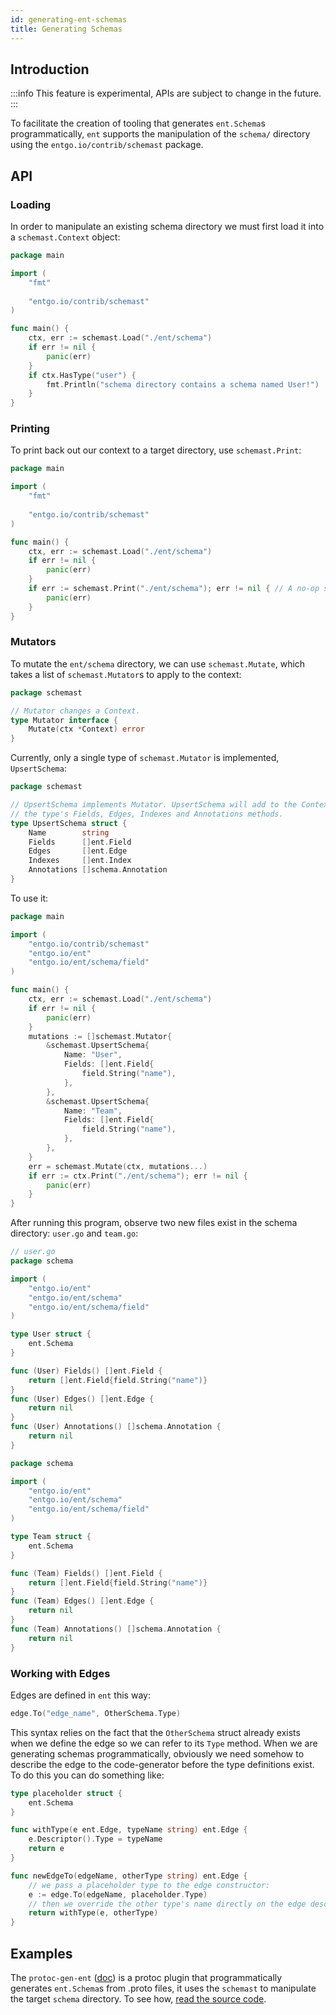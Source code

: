 ```yaml
---
id: generating-ent-schemas
title: Generating Schemas
---
```


## Introduction
:::info
This feature is experimental, APIs are subject to change in the future.
:::

To facilitate the creation of tooling that generates `ent.Schema`s programmatically, `ent` supports the 
manipulation of the `schema/` directory using the `entgo.io/contrib/schemast` package.

## API

### Loading

In order to manipulate an existing schema directory we must first load it into a `schemast.Context` object:
```go
package main

import (
	"fmt"
	
	"entgo.io/contrib/schemast"
)

func main() {
	ctx, err := schemast.Load("./ent/schema")
	if err != nil {
		panic(err)
    }
	if ctx.HasType("user") {
		fmt.Println("schema directory contains a schema named User!")
    }
}
```

### Printing

To print back out our context to a target directory, use `schemast.Print`:

```go
package main

import (
	"fmt"
	
	"entgo.io/contrib/schemast"
)

func main() {
	ctx, err := schemast.Load("./ent/schema")
	if err != nil {
		panic(err)
    }
	if err := schemast.Print("./ent/schema"); err != nil { // A no-op since we did not manipulate the Context at all.
		panic(err)
    }
}
```

### Mutators

To mutate the `ent/schema` directory, we can use `schemast.Mutate`, which takes a list of
`schemast.Mutator`s to apply to the context:

```go
package schemast

// Mutator changes a Context.
type Mutator interface {
	Mutate(ctx *Context) error
}
```

Currently, only a single type of `schemast.Mutator` is implemented, `UpsertSchema`:

```go
package schemast 

// UpsertSchema implements Mutator. UpsertSchema will add to the Context the type named Name if not present and rewrite
// the type's Fields, Edges, Indexes and Annotations methods.
type UpsertSchema struct {
	Name        string
	Fields      []ent.Field
	Edges       []ent.Edge
	Indexes     []ent.Index
	Annotations []schema.Annotation
}
```

To use it:

```go
package main

import (
	"entgo.io/contrib/schemast"
	"entgo.io/ent"
	"entgo.io/ent/schema/field"
)

func main() {
	ctx, err := schemast.Load("./ent/schema")
	if err != nil {
		panic(err)
	}
	mutations := []schemast.Mutator{
		&schemast.UpsertSchema{
			Name: "User",
			Fields: []ent.Field{
				field.String("name"),
			},
		},
		&schemast.UpsertSchema{
			Name: "Team",
			Fields: []ent.Field{
				field.String("name"),
			},
		},
	}
	err = schemast.Mutate(ctx, mutations...)
	if err := ctx.Print("./ent/schema"); err != nil {
		panic(err)
	}
}
```
After running this program, observe two new files exist in the schema directory: `user.go` and `team.go`:

```go
// user.go
package schema

import (
	"entgo.io/ent"
	"entgo.io/ent/schema"
	"entgo.io/ent/schema/field"
)

type User struct {
	ent.Schema
}

func (User) Fields() []ent.Field {
	return []ent.Field{field.String("name")}
}
func (User) Edges() []ent.Edge {
	return nil
}
func (User) Annotations() []schema.Annotation {
	return nil
}
```

```go
package schema

import (
	"entgo.io/ent"
	"entgo.io/ent/schema"
	"entgo.io/ent/schema/field"
)

type Team struct {
	ent.Schema
}

func (Team) Fields() []ent.Field {
	return []ent.Field{field.String("name")}
}
func (Team) Edges() []ent.Edge {
	return nil
}
func (Team) Annotations() []schema.Annotation {
	return nil
}
```

### Working with Edges

Edges are defined in `ent` this way:
```go
edge.To("edge_name", OtherSchema.Type)
```
This syntax relies on the fact that the `OtherSchema` struct already exists when we define the edge
so we can refer to its `Type` method. When we are generating schemas programmatically, obviously
we need somehow to describe the edge to the code-generator before the type definitions exist. To
do this you can do something like:

```go
type placeholder struct {
	ent.Schema
}

func withType(e ent.Edge, typeName string) ent.Edge {
	e.Descriptor().Type = typeName
	return e
}

func newEdgeTo(edgeName, otherType string) ent.Edge {
	// we pass a placeholder type to the edge constructor:
	e := edge.To(edgeName, placeholder.Type)
	// then we override the other type's name directly on the edge descriptor: 
	return withType(e, otherType)
}
```

## Examples

The `protoc-gen-ent` ([doc](https://github.com/ent/contrib/tree/master/entproto/cmd/protoc-gen-ent)) is a protoc plugin that programmatically generates `ent.Schema`s from .proto
files, it uses the `schemast` to manipulate the target `schema` directory. To see how, [read the source code](https://github.com/ent/contrib/blob/master/entproto/cmd/protoc-gen-ent/main.go#L34).